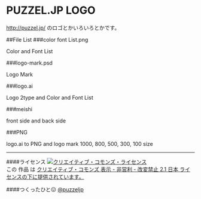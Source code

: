 PUZZEL.JP LOGO
==============
http://puzzel.jp/
のロゴとかいろいろとかです。

##File List
###color font List.png

Color and Font List

###logo-mark.psd

Logo Mark

###logo.ai

Logo 2type and Color and Font List

###meishi

front side and back side

###PNG

logo.ai to PNG and logo mark 1000, 800, 500, 300, 100 size


--------
####ライセンス
[![クリエイティブ・コモンズ・ライセンス](https://i.creativecommons.org/l/by-nc-nd/2.1/jp/88x31.png)](http://creativecommons.org/licenses/by-nc-nd/2.1/jp/)  
この 作品 は [クリエイティブ・コモンズ 表示 - 非営利 - 改変禁止 2.1 日本 ライセンスの下に提供されています。](http://creativecommons.org/licenses/by-nc-nd/2.1/jp/)


####つくったひと😖
[@puzzeljp](https://twitter.com/puzzeljp)
